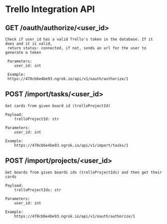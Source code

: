 # Trello Integration API

## GET /oauth/authorize/<user_id>

    Check if user_id has a valid Trello's token in the database. If it does and it is valid,
     return status: connected, if not, sends an url for the user to generate a token

     Parameters:
        user_id: int

     Example:
     https://470cb6e4be93.ngrok.io/api/v1/oauth/authorize/1

## POST /import/tasks/<user_id>
    Get cards from given board id (trelloProjectId)

    Payload:
        trelloProjectId: str

    Parameters:
        user_id: int

    Example:
        https://470cb6e4be93.ngrok.io/api/v1/import/tasks/1

## POST /import/projects/<user_id>
    Get boards from given boards ids (trelloProjectIds) and then get their cards

    Payload:
        trelloProjectIds: str

    Parameters:
        user_id: int

    Example:
        https://470cb6e4be93.ngrok.io/api/v1/oauth/authorize/1